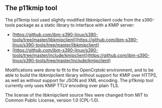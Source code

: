 ## The p11kmip tool
The p11kmip tool used slightly modified libkmipclient code from the s390-tools
package as a static library to interface with a KMIP server:
- [https://github.com/ibm-s390-linux/s390-tools/tree/master/libkmipclient](https://github.com/ibm-s390-linux/s390-tools/tree/master/libkmipclient)
- [https://github.com/ibm-s390-linux/s390-tools/tree/master/include/kmipclient](https://github.com/ibm-s390-linux/s390-tools/tree/master/include/kmipclient)

Modifications were done to fit to the OpenCrptoki environment, and to be able to
build the libkmipclient library without support for KMIP over HTTPS, as well as
without support for JSON and XML encoding. The p11kmip tool currently only
uses KMIP TTLV encoding over plain TLS.

The license of the libkmipclient source files were changed from MIT to Common
Public License, version 1.0 (CPL-1.0).
